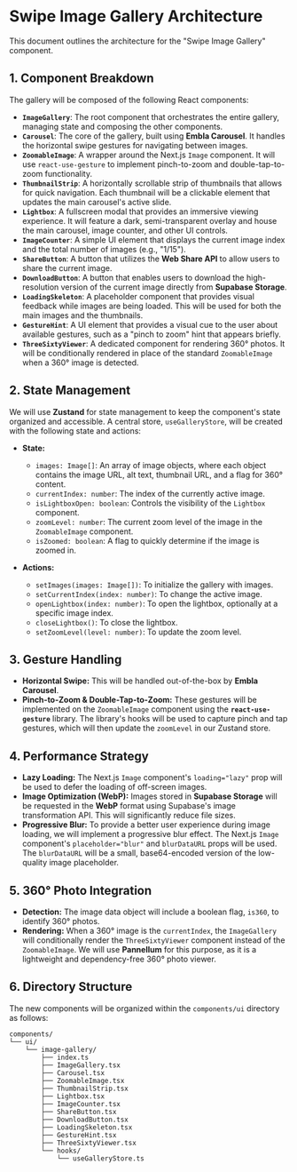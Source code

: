 # Swipe Image Gallery Architecture

This document outlines the architecture for the "Swipe Image Gallery" component.

## 1. Component Breakdown

The gallery will be composed of the following React components:

-   **`ImageGallery`**: The root component that orchestrates the entire gallery, managing state and composing the other components.
-   **`Carousel`**: The core of the gallery, built using **Embla Carousel**. It handles the horizontal swipe gestures for navigating between images.
-   **`ZoomableImage`**: A wrapper around the Next.js `Image` component. It will use `react-use-gesture` to implement pinch-to-zoom and double-tap-to-zoom functionality.
-   **`ThumbnailStrip`**: A horizontally scrollable strip of thumbnails that allows for quick navigation. Each thumbnail will be a clickable element that updates the main carousel's active slide.
-   **`Lightbox`**: A fullscreen modal that provides an immersive viewing experience. It will feature a dark, semi-transparent overlay and house the main carousel, image counter, and other UI controls.
-   **`ImageCounter`**: A simple UI element that displays the current image index and the total number of images (e.g., "1/15").
-   **`ShareButton`**: A button that utilizes the **Web Share API** to allow users to share the current image.
-   **`DownloadButton`**: A button that enables users to download the high-resolution version of the current image directly from **Supabase Storage**.
-   **`LoadingSkeleton`**: A placeholder component that provides visual feedback while images are being loaded. This will be used for both the main images and the thumbnails.
-   **`GestureHint`**: A UI element that provides a visual cue to the user about available gestures, such as a "pinch to zoom" hint that appears briefly.
-   **`ThreeSixtyViewer`**: A dedicated component for rendering 360° photos. It will be conditionally rendered in place of the standard `ZoomableImage` when a 360° image is detected.

## 2. State Management

We will use **Zustand** for state management to keep the component's state organized and accessible. A central store, `useGalleryStore`, will be created with the following state and actions:

-   **State:**
    -   `images: Image[]`: An array of image objects, where each object contains the image URL, alt text, thumbnail URL, and a flag for 360° content.
    -   `currentIndex: number`: The index of the currently active image.
    -   `isLightboxOpen: boolean`: Controls the visibility of the `Lightbox` component.
    -   `zoomLevel: number`: The current zoom level of the image in the `ZoomableImage` component.
    -   `isZoomed: boolean`: A flag to quickly determine if the image is zoomed in.

-   **Actions:**
    -   `setImages(images: Image[])`: To initialize the gallery with images.
    -   `setCurrentIndex(index: number)`: To change the active image.
    -   `openLightbox(index: number)`: To open the lightbox, optionally at a specific image index.
    -   `closeLightbox()`: To close the lightbox.
    -   `setZoomLevel(level: number)`: To update the zoom level.

## 3. Gesture Handling

-   **Horizontal Swipe:** This will be handled out-of-the-box by **Embla Carousel**.
-   **Pinch-to-Zoom & Double-Tap-to-Zoom:** These gestures will be implemented on the `ZoomableImage` component using the **`react-use-gesture`** library. The library's hooks will be used to capture pinch and tap gestures, which will then update the `zoomLevel` in our Zustand store.

## 4. Performance Strategy

-   **Lazy Loading:** The Next.js `Image` component's `loading="lazy"` prop will be used to defer the loading of off-screen images.
-   **Image Optimization (WebP):** Images stored in **Supabase Storage** will be requested in the **WebP** format using Supabase's image transformation API. This will significantly reduce file sizes.
-   **Progressive Blur:** To provide a better user experience during image loading, we will implement a progressive blur effect. The Next.js `Image` component's `placeholder="blur"` and `blurDataURL` props will be used. The `blurDataURL` will be a small, base64-encoded version of the low-quality image placeholder.

## 5. 360° Photo Integration

-   **Detection:** The image data object will include a boolean flag, `is360`, to identify 360° photos.
-   **Rendering:** When a 360° image is the `currentIndex`, the `ImageGallery` will conditionally render the `ThreeSixtyViewer` component instead of the `ZoomableImage`. We will use **Pannellum** for this purpose, as it is a lightweight and dependency-free 360° photo viewer.

## 6. Directory Structure

The new components will be organized within the `components/ui` directory as follows:

```
components/
└── ui/
    └── image-gallery/
        ├── index.ts
        ├── ImageGallery.tsx
        ├── Carousel.tsx
        ├── ZoomableImage.tsx
        ├── ThumbnailStrip.tsx
        ├── Lightbox.tsx
        ├── ImageCounter.tsx
        ├── ShareButton.tsx
        ├── DownloadButton.tsx
        ├── LoadingSkeleton.tsx
        ├── GestureHint.tsx
        ├── ThreeSixtyViewer.tsx
        └── hooks/
            └── useGalleryStore.ts